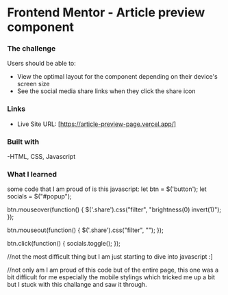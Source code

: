# Frontend Mentor - Article preview component 


### The challenge

Users should be able to:

- View the optimal layout for the component depending on their device's screen size
- See the social media share links when they click the share icon


### Links

- Live Site URL: [https://article-preview-page.vercel.app/]

 
### Built with

-HTML, CSS, Javascript



### What I learned

some code that I am proud of is this javascript: 
let btn = $('button');
let socials = $("#popup");

btn.mouseover(function() {
  $('.share').css("filter", "brightness(0) invert(1)");
});

btn.mouseout(function() {
  $('.share').css("filter", "");
});


btn.click(function() {
  socials.toggle();
});

//not the most difficult thing but I am just starting to dive into javascript :]

//not only am I am proud of this code but of the entire page, this one was a bit difficult for me especially the mobile stylings which
tricked me up a bit but I stuck with this challange and saw it through.



 
